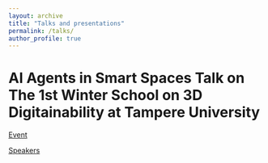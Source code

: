 ```yaml
---
layout: archive
title: "Talks and presentations"
permalink: /talks/
author_profile: true
---
```


AI Agents in Smart Spaces Talk on The 1st Winter School on 3D Digitainability at Tampere University
======

[Event](https://www.tuni.fi/en/news/1st-winter-school-3d-digitainability-exploring-combined-effects-digitalization-sustainability)

[Speakers](https://content-webapi.tuni.fi/proxy/public/2024-11/winter-school-speakers.pdf)

<!--
{% if site.talkmap_link == true %}

<p style="text-decoration:underline;"><a href="/talkmap.html">See a map of all the places I've given a talk!</a></p>

{% endif %}

{% for post in site.talks reversed %}
  {% include archive-single-talk.html %}
{% endfor %}
-->

